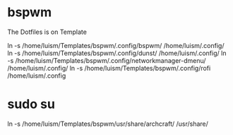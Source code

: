 # bspwm

The Dotfiles is on Template

ln -s /home/luism/Templates/bspwm/.config/bspwm/ /home/luism/.config/
ln -s /home/luism/Templates/bspwm/.config/dunst/ /home/luism/.config/
ln -s /home/luism/Templates/bspwm/.config/networkmanager-dmenu/ /home/luism/.config/
ln -s /home/luism/Templates/bspwm/.config/rofi /home/luism/.config


# sudo su

ln -s /home/luism/Templates/bspwm/usr/share/archcraft/ /usr/share/
